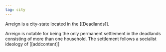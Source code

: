 ```yaml
---
tag: city
---
```

Arreign is a city-state located in the [[Deadlands]].

Arreign is notable for being the only permanent settlement in the deadlands consisting of more than one household. The settlement follows a socialist ideology of [[addcontent]]